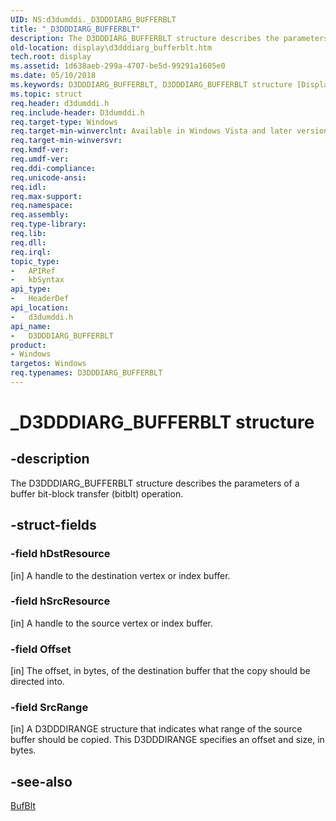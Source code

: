 ```yaml
---
UID: NS:d3dumddi._D3DDDIARG_BUFFERBLT
title: "_D3DDDIARG_BUFFERBLT"
description: The D3DDDIARG_BUFFERBLT structure describes the parameters of a buffer bit-block transfer (bitblt) operation.
old-location: display\d3dddiarg_bufferblt.htm
tech.root: display
ms.assetid: 1d638aeb-299a-4707-be5d-99291a1605e0
ms.date: 05/10/2018
ms.keywords: D3DDDIARG_BUFFERBLT, D3DDDIARG_BUFFERBLT structure [Display Devices], UMDisplayDriver_param_Structs_08885ff3-963c-4067-bddc-696b9cc96e1b.xml, _D3DDDIARG_BUFFERBLT, d3dumddi/D3DDDIARG_BUFFERBLT, display.d3dddiarg_bufferblt
ms.topic: struct
req.header: d3dumddi.h
req.include-header: D3dumddi.h
req.target-type: Windows
req.target-min-winverclnt: Available in Windows Vista and later versions of the Windows operating systems.
req.target-min-winversvr: 
req.kmdf-ver: 
req.umdf-ver: 
req.ddi-compliance: 
req.unicode-ansi: 
req.idl: 
req.max-support: 
req.namespace: 
req.assembly: 
req.type-library: 
req.lib: 
req.dll: 
req.irql: 
topic_type:
-	APIRef
-	kbSyntax
api_type:
-	HeaderDef
api_location:
-	d3dumddi.h
api_name:
-	D3DDDIARG_BUFFERBLT
product:
- Windows
targetos: Windows
req.typenames: D3DDDIARG_BUFFERBLT
---
```


# _D3DDDIARG_BUFFERBLT structure


## -description


The D3DDDIARG_BUFFERBLT structure describes the parameters of a buffer bit-block transfer (bitblt) operation. 


## -struct-fields




### -field hDstResource

[in] A handle to the destination vertex or index buffer.


### -field hSrcResource

[in] A handle to the source vertex or index buffer.


### -field Offset

[in] The offset, in bytes, of the destination buffer that the copy should be directed into.


### -field SrcRange

[in] A D3DDDIRANGE structure that indicates what range of the source buffer should be copied. This D3DDDIRANGE specifies an offset and size, in bytes.


## -see-also




<a href="https://msdn.microsoft.com/d75f3fad-3bcd-44ad-9bd5-f61f5346cf8d">BufBlt</a>
 

 

